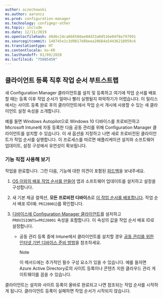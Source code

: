 ```yaml
---
author: aczechowski
ms.author: aaroncz
ms.prod: configuration-manager
ms.technology: configmgr-other
ms.topic: include
ms.date: 12/11/2019
ms.openlocfilehash: 49d6c24ca666588ae0dd33a0d516e04f8e797991
ms.sourcegitcommit: 148745e1c3d9817d8beea20684a54436210959c6
ms.translationtype: HT
ms.contentlocale: ko-KR
ms.lasthandoff: 01/09/2020
ms.locfileid: "75805450"
---
```

## <a name="bkmk_provisionts"></a> 클라이언트 등록 직후 작업 순서 부트스트랩

<!--5526972-->

새 Configuration Manager 클라이언트를 설치 및 등록하고 여기에 작업 순서를 배포할 때는 등록 이후 작업 순서가 얼마나 빨리 실행될지 파악하기가 어렵습니다. 이 릴리스에서는 사이트 등록 완료 후의 클라이언트에서 작업 순서 개시에 사용할 수 있는 새 클라이언트 설정 속성을 소개합니다.

예를 들면 Windows Autopilot으로 Windows 10 디바이스를 프로비전하고 Microsoft Intune에 자동 등록한 다음 공동 관리를 위해 Configuration Manager 클라이언트를 설치할 수 있습니다. 이 새 옵션을 지정하고 나면 새로 프로비전된 클라이언트가 작업 순서를 실행합니다. 이 프로세스를 따르면 애플리케이션 설치와 소프트웨어 업데이트, 설정 구성에서 유연성이 확보됩니다.

### <a name="try-it-out"></a>기능 직접 사용해 보기

작업을 완료합니다. 그런 다음, 기능에 대한 의견이 포함된 [피드백](/configmgr/core/understand/find-help#product-feedback)을 보내주세요.

1. [OS 이외의 배포 작업 순서를 만들어](/configmgr/osd/deploy-use/create-a-task-sequence-for-non-operating-system-deployments) 앱과 소프트웨어 업데이트를 설치하고 설정을 구성합니다.

1. 새 기본 제공 컬렉션, **모든 프로비전 디바이스**로 [이 작업 순서를 배포합니다](/configmgr/osd/deploy-use/deploy-a-task-sequence). 작업 순서 배포 ID(예: `PRI20001`)를 확인합니다.

1. [디바이스에 Configuration Manager 클라이언트](/configmgr/core/clients/deploy/deploy-clients-to-windows-computers#BKMK_Manual)를 설치하고 `PROVISIONTS=PRI20001` 속성을 포함합니다. 이 속성의 값을 작업 순서 배포 ID로 설정합니다.

    - 공동 관리 등록 중에 Intune에서 클라이언트를 설치할 경우 [공동 관리를 위한 인터넷 기반 디바이스 준비 방법](/configmgr/comanage/how-to-prepare-win10)을 참조하세요.

      > [!NOTE]
      > 이 메서드에는 추가적인 필수 구성 요소가 있을 수 있습니다. 예를 들자면 Azure Active Directory로의 사이트 등록이나 콘텐츠 지원 클라우드 관리 게이트웨이를 꼽을 수 있습니다.

클라이언트는 설치와 사이트 등록이 올바로 완료되고 나면 참조되는 작업 순서를 시작하게 됩니다. 클라이언트 등록이 실패하면 작업 순서가 시작되지 않습니다.
